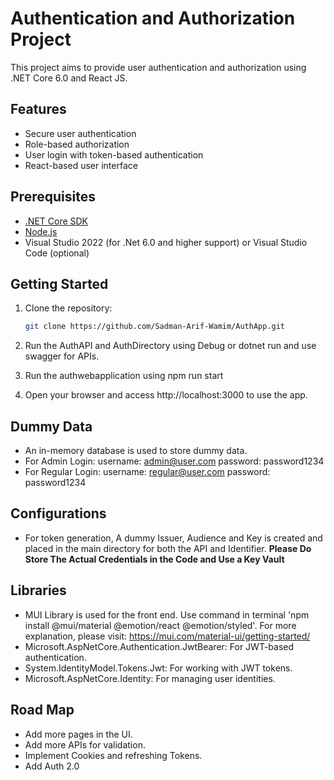 # Authentication and Authorization Project

This project aims to provide user authentication and authorization using .NET Core 6.0 and React JS.

## Features

- Secure user authentication
- Role-based authorization
- User login with token-based authentication
- React-based user interface

## Prerequisites

- [.NET Core SDK](https://dotnet.microsoft.com/download)
- [Node.js](https://nodejs.org/)
- Visual Studio 2022 (for .Net 6.0 and higher support) or Visual Studio Code (optional)

## Getting Started

1. Clone the repository:

   ```bash
   git clone https://github.com/Sadman-Arif-Wamim/AuthApp.git

2. Run the AuthAPI and AuthDirectory using Debug or dotnet run and use swagger for APIs.

3. Run the authwebapplication using npm run start

4. Open your browser and access http://localhost:3000 to use the app.


## Dummy Data

- An in-memory database is used to store dummy data.
- For Admin Login:
    username: admin@user.com
    password: password1234
- For Regular Login:
    username: regular@user.com
    password: password1234

## Configurations
- For token generation, A dummy Issuer, Audience and Key is created and placed in the main directory for both the API and Identifier. **Please Do Store The Actual Credentials in the Code and Use a Key Vault**

## Libraries
- MUI Library is used for the front end. Use command in terminal 'npm install @mui/material @emotion/react @emotion/styled'. For more explanation, please visit: https://mui.com/material-ui/getting-started/
- Microsoft.AspNetCore.Authentication.JwtBearer: For JWT-based authentication.
- System.IdentityModel.Tokens.Jwt: For working with JWT tokens.
- Microsoft.AspNetCore.Identity: For managing user identities.

## Road Map
- Add more pages in the UI.
- Add more APIs for validation.
- Implement Cookies and refreshing Tokens.
- Add Auth 2.0  

